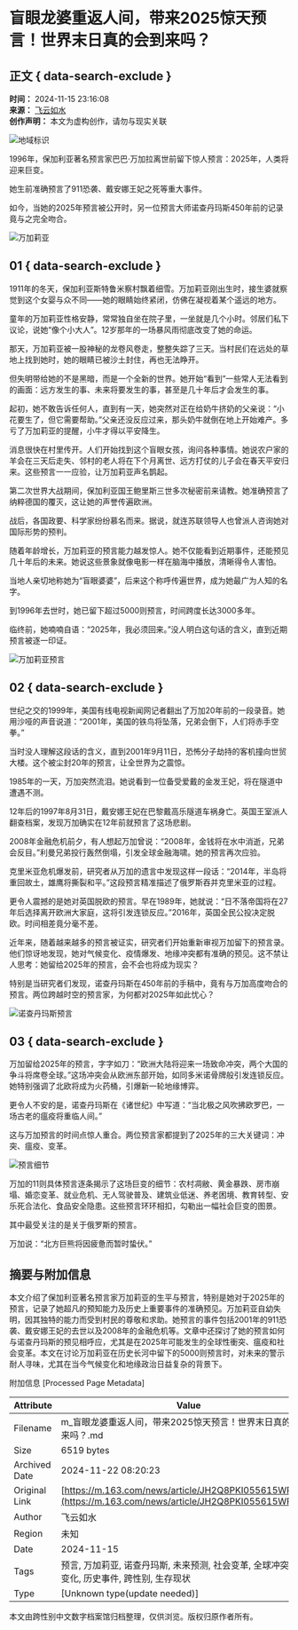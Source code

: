 # 盲眼龙婆重返人间，带来2025惊天预言！世界末日真的会到来吗？

## 正文 { data-search-exclude }


**时间：** 2024-11-15 23:16:08  
**来源：** [飞云如水](https://www.163.com/dy/media/T1670571060143.html)  
**创作声明：** 本文为虚构创作，请勿与现实关联  

![地域标识](https://static.ws.126.net/163/f2e/dy_media/dy_media/static/images/ipLocation.f6d00eb.svg)

1996年，保加利亚著名预言家巴巴·万加拉离世前留下惊人预言：2025年，人类将迎来巨变。

她生前准确预言了911恐袭、戴安娜王妃之死等重大事件。

如今，当她的2025年预言被公开时，另一位预言大师诺查丹玛斯450年前的记录竟与之完全吻合。

![万加莉亚](https://nimg.ws.126.net/?url=http%3A%2F%2Fdingyue.ws.126.net%2F2024%2F1115%2Fee8e9467j00smzzfz00ucd000yq00n5p.jpg&thumbnail=660x2147483647&quality=80&type=jpg)

## 01 { data-search-exclude }

1911年的冬天，保加利亚斯特鲁米察村飘着细雪。万加莉亚刚出生时，接生婆就察觉到这个女婴与众不同——她的眼睛始终紧闭，仿佛在凝视着某个遥远的地方。

童年的万加莉亚性格安静，常常独自坐在院子里，一坐就是几个小时。邻居们私下议论，说她“像个小大人”。12岁那年的一场暴风雨彻底改变了她的命运。

那天，万加莉亚被一股神秘的龙卷风卷走，整整失踪了三天。当村民们在远处的草地上找到她时，她的眼睛已被沙土封住，再也无法睁开。

但失明带给她的不是黑暗，而是一个全新的世界。她开始“看到”一些常人无法看到的画面：远方发生的事、未来将要发生的事，甚至是几十年后才会发生的事。

起初，她不敢告诉任何人，直到有一天，她突然对正在给奶牛挤奶的父亲说：“小花要生了，但它需要帮助。”父亲还没反应过来，那头奶牛就倒在地上开始难产。多亏了万加莉亚的提醒，小牛才得以平安降生。

消息很快在村里传开。人们开始找到这个盲眼女孩，询问各种事情。她说农户家的羊会在三天后走失、邻村的老人将在下个月离世、远方打仗的儿子会在春天平安归来。这些预言一一应验，让万加莉亚声名鹊起。

第二次世界大战期间，保加利亚国王鲍里斯三世多次秘密前来请教。她准确预言了纳粹德国的覆灭，这让她的声誉传遍欧洲。

战后，各国政要、科学家纷纷慕名而来。据说，就连苏联领导人也曾派人咨询她对国际形势的预判。

随着年龄增长，万加莉亚的预言能力越发惊人。她不仅能看到近期事件，还能预见几十年后的未来。她说这些景象就像电影一样在脑海中播放，清晰得令人害怕。

当地人亲切地称她为“盲眼婆婆”，后来这个称呼传遍世界，成为她最广为人知的名字。

到1996年去世时，她已留下超过5000则预言，时间跨度长达3000多年。

临终前，她喃喃自语：“2025年，我必须回来。”没人明白这句话的含义，直到近期预言被逐一印证。

![万加莉亚预言](https://nimg.ws.126.net/?url=http%3A%2F%2Fdingyue.ws.126.net%2F2024%2F1115%2F59167b96j00smzzhh00mid000yq00njp.jpg&thumbnail=660x2147483647&quality=80&type=jpg)

## 02 { data-search-exclude }

世纪之交的1999年，美国有线电视新闻网记者翻出了万加20年前的一段录音。她用沙哑的声音说道：“2001年，美国的铁鸟将坠落，兄弟会倒下，人们将赤手空拳。”

当时没人理解这段话的含义，直到2001年9月11日，恐怖分子劫持的客机撞向世贸大楼。这个被尘封20年的预言，让全世界为之震惊。

1985年的一天，万加突然流泪。她说看到一位备受爱戴的金发王妃，将在隧道中遭遇不测。

12年后的1997年8月31日，戴安娜王妃在巴黎戴高乐隧道车祸身亡。英国王室派人翻查档案，发现万加确实在12年前就预言了这场悲剧。

2008年金融危机前夕，有人想起万加曾说：“2008年，金钱将在水中消逝，兄弟会反目。”利曼兄弟投行轰然倒塌，引发全球金融海啸。她的预言再次应验。

克里米亚危机爆发前，研究者从万加的遗言中发现这样一段话：“2014年，半岛将重回故土，雄鹰将撕裂和平。”这段预言精准描述了俄罗斯吞并克里米亚的过程。

更令人震撼的是她对英国脱欧的预言。早在1989年，她就说：“日不落帝国将在27年后选择离开欧洲大家庭，这将引发连锁反应。”2016年，英国全民公投决定脱欧。时间相差竟分毫不差。

近年来，随着越来越多的预言被证实，研究者们开始重新审视万加留下的预言录。他们惊讶地发现，她对气候变化、疫情爆发、地缘冲突都有准确的预见。这不禁让人思考：她留给2025年的预言，会不会也将成为现实？

特别是当研究者们发现，诺查丹玛斯在450年前的手稿中，竟有与万加高度吻合的预言。两位跨越时空的预言家，为何都对2025年如此忧心？

![诺查丹玛斯预言](https://nimg.ws.126.net/?url=http%3A%2F%2Fdingyue.ws.126.net%2F2024%2F1115%2Fd41c5d9dj00smzzja00ggd000yq00o3p.jpg&thumbnail=660x2147483647&quality=80&type=jpg)

## 03 { data-search-exclude }

万加留给2025年的预言，字字如刀：“欧洲大陆将迎来一场致命冲突，两个大国的争斗将席卷全球。”这场冲突会从欧洲东部开始，如同多米诺骨牌般引发连锁反应。她特别强调了北欧将成为火药桶，引爆新一轮地缘博弈。

更令人不安的是，诺查丹玛斯在《诸世纪》中写道：“当北极之风吹拂欧罗巴，一场古老的瘟疫将重临人间。”

这与万加预言的时间点惊人重合。两位预言家都提到了2025年的三大关键词：冲突、瘟疫、变革。

![预言细节](https://nimg.ws.126.net/?url=http%3A%2F%2Fdingyue.ws.126.net%2F2024%2F1115%2Fdc64b22fj00smzzli00ivd000yq00myp.jpg&thumbnail=660x2147483647&quality=80&type=jpg)

万加的11则具体预言逐条揭示了这场巨变的细节：农村凋敝、黄金暴跌、房市崩塌、婚恋变革、就业危机、无人驾驶普及、建筑业低迷、养老困境、教育转型、安乐死合法化、食品安全隐患。这些预言环环相扣，勾勒出一幅社会巨变的图景。  

其中最受关注的是关于俄罗斯的预言。

万加说：“北方巨熊将因疲惫而暂时蛰伏。”

## 摘要与附加信息

<!-- tcd_abstract -->
本文介绍了保加利亚著名预言家万加莉亚的生平与预言，特别是她对于2025年的预言，记录了她超凡的预知能力及历史上重要事件的准确预见。万加莉亚自幼失明，因其独特的能力而受到村民的尊敬和求助。她预言的事件包括2001年的911恐袭、戴安娜王妃的去世以及2008年的金融危机等。文章中还探讨了她的预言如何与诺查丹玛斯的预见相呼应，尤其是在2025年可能发生的全球性衝突、瘟疫和社会变革。本文在讨论万加莉亚在历史长河中留下的5000则预言时，对未来的警示耐人寻味，尤其在当今气候变化和地缘政治日益复杂的背景下。
<!-- tcd_abstract_end -->

附加信息 [Processed Page Metadata]

| Attribute       | Value                                  |
|-----------------|----------------------------------------|
| Filename        | m_盲眼龙婆重返人间，带来2025惊天预言！世界末日真的会到来吗？.md                             |
| Size            | 6519 bytes                           |
| Archived Date   | 2024-11-22 08:20:23                             |
| Original Link   | [https://m.163.com/news/article/JH2Q8PKI055615WR.html](https://m.163.com/news/article/JH2Q8PKI055615WR.html)                       |
| Author          | 飞云如水                               |
| Region          | 未知                               |
| Date            | 2024-11-15                                 |
| Tags            | 预言, 万加莉亚, 诺查丹玛斯, 未来预测, 社会变革, 全球冲突, 气候变化, 历史事件, 跨性别, 生存现状                                 |
| Type            | [Unknown type(update needed)]                                 |
<!-- tcd_table_end -->

本文由跨性别中文数字档案馆归档整理，仅供浏览。版权归原作者所有。
